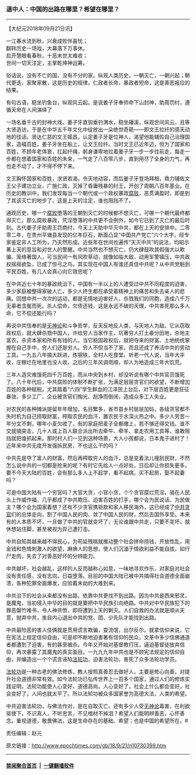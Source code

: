 ### 道中人：中国的出路在哪里？希望在哪里？
------------------------

<p>【大纪元2018年09月21日讯】</p>
<p>一江春水流到秋，兴衰成败伴喜忧；<br />
翻转历史一场戏，大幕落下万事休。<br />
启开慧眼看春秋，十恶末世太难收；<br />
世间一切天注定，主掌乾坤神运筹。</p>
<p>俗话说，没有不亡的国，没有不分的家。纵观人类历史，一朝灭亡，一朝兴起；朝代更迭，家聚家散，这是历史的规律。仁政者长命，暴政者短命，这是善恶报应的结果。</p>
<p>有句古语，稳坐钓鱼台，纵观风云起。是说姜子牙奉师命下山封神，助周罚纣，遵循天命在人间演绎了</p>
<p>一场名垂千古的封神大戏。姜子牙直钩垂钓渭水，稳坐磻溪，纵观世间风云，且等大贤造访，于是在中华五千年文化中绽放出一朵绝世奇葩——即文王拉纤的感天动地的佳话。贤达仁慈的文王姬昌，认定姜子牙是位神人，渴望他能辅佐自己治理国家，造福百姓。姜子牙坐在船上，让文王拉纤。当时文王已近年迈，但为了国家和百姓，不顾年老体衰，扛起纤绳，躬身谦卑地拉着姜子牙一步一步往前走，每走一步都在想着国家和百姓的未来，一气走了八百零八步，直到用尽了全身的力气，再也走不动了，才不得不停下来。</p>
<p>文王胸怀国家和百姓，求贤若渴，令天地动容，而后姜子牙登场拜相，鼎力辅佐文王父子建功立业，广施仁政，灭掉了昏庸残暴的纣王，开创了周朝八百年基业。在历史的教训中，我们发现每当一个朝代或一个政权暴政<a href="http://www.epochtimes.com/gb/tag/%E8%85%90%E8%B4%A5.html">腐败</a>，恶贯满盈时，即是到了其该灭亡的地步了，这是上天的注定，谁也阻挡不了。</p>
<p>通观历史，哪一个<a href="http://www.epochtimes.com/gb/tag/%E8%85%90%E8%B4%A5.html">腐败</a>堕落的王朝到灭亡的时候都不想灭亡，可哪一个朝代最终都得灭亡。那么腐败暴政，荒淫堕落的中共更不会例外，如今它已到了灭亡的最后时刻。古代姜子牙助周王罚商纣，今天上天助中华灭中共，都在上天的安排中。二零零二年，在贵州平塘县发现的亿年巨石，断面凸显“中国共产党亡”六个大字，经专家鉴定非人工所为，乃天然形成。近些年在世间也遍传“天灭中共”的说法，均昭示著上天的意旨和对世人的警醒。中共当然也不想灭亡，仍大肆鼓吹其假强大以欺骗、笼络著国人，可当民间一有风吹草动，就像如临大敌，动用军警镇压，中共政权摇摇欲坠，已成了惊弓之鸟。其实现在中国人有谁还真信中共呢？从中共党魁到平民百姓，有几人会真心向它效忠呢？</p>
<p>在中共近七十年的暴政统治下，中国有一半以上的人遭受过中共不同程度的迫害，多少家庭被整得家破人亡，多少人终生都在承受着精神上的痛苦和失去亲人的悲痛。回想中共一次次的运动，都是无情地迫害好人、杀戮我们的同胞，造成八千万无辜者含冤而死。杀人偿命，欠债还钱，这是永远不破的天理，中共害死那么多人命，它不偿还能行吗？</p>
<p>再说中共信奉的是<a href="http://www.epochtimes.com/gb/tag/%E6%97%A0%E7%A5%9E%E8%AE%BA.html">无神论</a>和斗争哲学，反天反地反人类，与天地人为敌。它从窃取政权后，就大肆杀戮中国人，许给穷人当家作主，坑著穷人打土豪分田地，杀地主富农，杀资本家和所有有钱的人。当它稳固政权后，就把夺来的财富、土地统统掌握在自己手中，穷人们还是穷人。穷人不但当不了家，而且还成了养活中共的劳动工具。一九五八年搞大跃进，炼钢铁，全村人吃食堂。听老一代人说，当年大丰收，庄稼烂在地里也没人收，之后的三年风调雨顺，却人为地造成三年大饥荒。</p>
<p>三年人造灾难饿死四千万百姓，而从中央到乡村，却没听说有哪个中共官员饿死了。八十年代后，中共腐败的体制不断扩张，为满足层层贪官们的欲望，不断增加百姓的各种赋税。尤其踏着“六四”学生鲜血的江泽民上台后，对下层百姓更是狂征暴敛，多少工厂、企业被贪官们掏光、刮净而倒闭，造成众多工人失业。</p>
<p>对农民的各种摊派提留年年增加，名目繁多，省市县乡村层层加码，各级贪官都不失时机为自己捞取财富，榨取农民的血汗，置农民于水深火热之中。多少人劳苦一年分文不剩，哪年小麦欠收了，有的家庭把麦子全都缴上，若不够还得交钱。谁不交就搞突击，几十人或上百人联合派出所去牵牛、牵羊、拿走农用工具等，谁敢阻挡就把谁抓起来。那时村人们一见到这种场景，大人小孩都说，日本鬼子进村了！近年来中共无度开发强拆民房，不也这么干的吗？</p>
<p>中共先是夺了富人的财富，然后再榨取穷人的血汗，总是变着法儿搜刮民财，不然怎么说中共的一切都是抢来的呢？有时它先给人一点好处，日后却让你损失更多。要不今天大陆的百姓，会有那么多人上不起学，看不起病，买不起房，娶不起妻吗？</p>
<p>可是中国大陆有一个穷官吗？大官大贪，小官小贪，个个贪官糜烂荒淫，骑在人民头上作威作福，几乎都成了中共欺压、迫害百姓的打手，哪个会为民说话、为民做主？哪个会为国家着想？还有不少贪官携钜款和家人移民海外，这已经成了<a href="http://www.epochtimes.com/gb/tag/%E4%B8%AD%E5%85%B1%E8%B4%AA%E5%AE%98.html">中共贪官</a>们的总体走向，割了中国人民的肉、敛了中国人民的财，然后去国外享受。本来有的人本质不坏，一旦做了中共的官就变坏了，无论谁跟中共走，只要不变坏，就休想站住脚，甚至被视为异己遭打击。</p>
<p>中共自知其越来越不得民心，为苟延残喘就推动整个社会拼命捞钱，开放性乱，用金钱和色情刺激人的欲望，麻痹人的思想，使人们沉湎于情欲利益不能自拔，如行尸走肉，失去了对善恶好坏的分辨能力。</p>
<p>中共越坏，社会越乱，这样的人反而越称心如意，一味地寻欢作乐，对家庭对社会没有责任感，没有志向，日益堕落。目前的中国大陆已被中共搞得社会道德全面崩溃，各种犯罪全面爆发，应验着末劫的大难到来。</p>
<p>中共治下的社会从来都没有出路，依靠中共更找不到出路。因为中共是西来邪灵，是魔鬼，当初侵入中华的目的就是要把中华民族引向绝路。中共对中华民族犯下的罪恶罄竹难书，令人神共愤，即将遭到上天的剿灭。人们自救的办法就是顺从天意，抛弃中共，发自内心退出中共的党、团、少先队才能找到出路。</p>
<p>中共最险恶的害人伎俩就是贯用谎言欺骗，耍流氓，出尔反尔。就拿信仰来说，它在宪法上规定信仰自由，可是却不断地迫害著有信仰的民众，文革中多少信佛通道者都遭到了迫害，有的甚至被杀。今年又开始对基督教打压，逼迫基督徒放弃信仰，再次暴露了其魔鬼的真实面目。一九九九年中共也是不顾宪法规定的信仰自由，并编造出一个个谎言诬陷<a href="http://www.epochtimes.com/gb/tag/%E6%B3%95%E8%BD%AE%E5%8A%9F.html">法轮功</a>，迫害法轮功，害死了众多法轮功学员。</p>
<p><a href="http://www.epochtimes.com/gb/tag/%E6%B3%95%E8%BD%AE%E5%8A%9F.html">法轮功</a>是一种古老的佛法修炼，教人按照真善忍去做好人，主要是修心向善，对提升社会道德非常有效。如今法轮功已弘传世界上一百多个国家，通过人们的修炼实践证明，法轮功能使人心变好，道德高尚。人心变好了，社会上什么都会变好，社会变好了，人间也就太平了。所以法轮功被众多国家誉为高德大法，人类的希望。</p>
<p>中共迫害法轮功，与佛法作对，是在自取灭亡。还有多少人受<a href="http://www.epochtimes.com/gb/tag/%E6%97%A0%E7%A5%9E%E8%AE%BA.html">无神论</a>毒害，在利欲驱使下，不识真人，不听忠言，不见棺材不掉泪？希望人们能明辨善恶，心怀善念，重视道德，敬畏佛法，这是生命存在的基础、希望；也是中国的希望所在。#</p>
<p>责任编辑：赵元</p>

原文链接：http://www.epochtimes.com/gb/18/9/21/n10730399.htm


------------------------
#### [禁闻聚合首页](https://github.com/gfw-breaker/banned-news/blob/master/README.md) &nbsp;|&nbsp;  [一键翻墙软件](https://github.com/gfw-breaker/nogfw/blob/master/README.md)